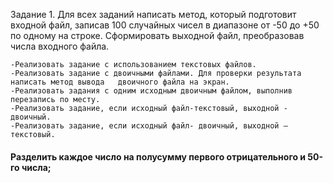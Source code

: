 Задание 1. 
Для всех заданий написать метод, который  подготовит  входной файл, записав 100 случайных чисел в диапазоне от -50 до +50 по одному на строке. Сформировать выходной файл, преобразовав числа входного файла.
   
    -Реализовать задание с использованием текстовых файлов.
    -Реализовать задание с двоичными файлами. Для проверки результата написать метод вывода   двоичного файла на экран. 
    -Реализовать задания с одним исходным двоичным файлом, выполнив перезапись по месту.
    -Реализовать задание, если исходный файл-текстовый, выходной - двоичный. 
    -Реализовать задание, если исходный файл- двоичный, выходной – текстовый.
    
#### Разделить каждое число на полусумму первого отрицательного и 50-го числа;